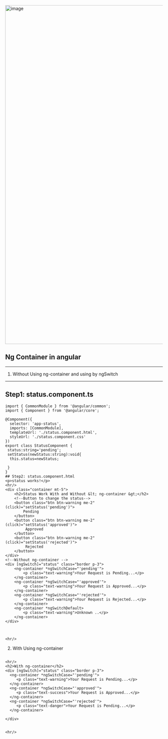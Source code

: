 <img width="1920" height="1080" alt="image" src="https://github.com/user-attachments/assets/1e96acaa-8b69-4639-a5b1-4fa3611de358" />


## Ng Container in angular
------------------------------------------------

1. Without Using ng-container  and using by ngSwitch
-------------------------------------------------------
## Step1: status.component.ts
```
import { CommonModule } from '@angular/common';
import { Component } from '@angular/core';

@Component({
  selector: 'app-status',
  imports: [CommonModule],
  templateUrl: './status.component.html',
  styleUrl: './status.component.css'
})
export class StatusComponent {
 status:string='pending';
 setStatus(newStatus:string):void{
  this.status=newStatus;

 }
}
## Step2: status.component.html
<p>status works!</p>
<hr/>
<div class="container mt-5">
    <h2>Status Work With and Without &lt; ng-container &gt;</h2>
    <!--Button to change the status-->
    <button class="btn btn-warning me-2" (click)="setStatus('pending')">
        Pending
    </button>   
    <button class="btn btn-warning me-2" (click)="setStatus('approved')">
         Approved
    </button>
    <button class="btn btn-warning me-2" (click)="setStatus('rejected')">
         Rejected
    </button>
</div>
<!--Without ng-container -->
<div [ngSwitch]="status" class="border p-3">
    <ng-container *ngSwitchCase="'pending'">
        <p class="text-warning">Your Request is Pending...</p>
    </ng-container>
    <ng-container *ngSwitchCase="'approved'">
        <p class="text-warning">Your Request is Approved...</p>
    </ng-container>
    <ng-container *ngSwitchCase="'rejected'">
        <p class="text-warning">Your Request is Rejected...</p>
    </ng-container>
    <ng-container *ngSwitchDefault>
        <p class="text-warning">Unknown ..</p>
    </ng-container>
</div>



<hr/>

```
2. With Using ng-container
```

<hr/>
<h2>With ng-container</h2>
<div [ngSwitch]="status" class="border p-3">
  <ng-container *ngSwitchCase="'pending'">
     <p class="text-warning">Your Request is Pending...</p>
  </ng-container>
  <ng-container *ngSwitchCase="'approved'">
     <p class="text-success">Your Request is Approved...</p>
  </ng-container>
  <ng-container *ngSwitchCase="'rejected'">
     <p class="text-danger">Your Request is Pending...</p>
  </ng-container>
  
</div>


<hr/>
```

